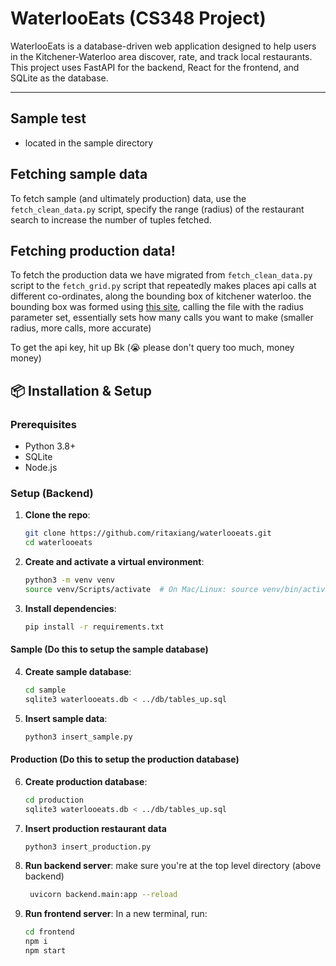 # WaterlooEats (CS348 Project)

WaterlooEats is a database-driven web application designed to help users in the Kitchener-Waterloo area discover, rate, and track local restaurants. This project uses FastAPI for the backend, React for the frontend, and SQLite as the database.

---
## Sample test
- located in the sample directory

## Fetching sample data
To fetch sample (and ultimately production) data, use the `fetch_clean_data.py` script, specify the range (radius) of the restaurant search to increase the number of tuples fetched.
## Fetching production data!
To fetch the production data we have migrated from `fetch_clean_data.py` script to the `fetch_grid.py` script that repeatedly makes places api calls at different co-ordinates, along the bounding box of kitchener waterloo. the bounding box was formed using [this site](http://bboxfinder.com/#43.396964,-80.596848,43.498617,-80.422440), calling the file with the radius parameter set, essentially sets how many calls you want to make (smaller radius, more calls, more accurate)

To get the api key, hit up Bk (😭 please don't query too much, money money)

## 📦 Installation & Setup

### Prerequisites

- Python 3.8+
- SQLite
- Node.js

### Setup (Backend)

1. **Clone the repo**:
   ```bash
   git clone https://github.com/ritaxiang/waterlooeats.git
   cd waterlooeats
   ```
2. **Create and activate a virtual environment**:
    ```bash
    python3 -m venv venv
    source venv/Scripts/activate  # On Mac/Linux: source venv/bin/activate
    ```
3. **Install dependencies**:
    ```bash
    pip install -r requirements.txt
    ```
#### Sample (Do this to setup the sample database)
4. **Create sample database**:
   ```bash
   cd sample
   sqlite3 waterlooeats.db < ../db/tables_up.sql
   ```
5. **Insert sample data**:
    ```bash
    python3 insert_sample.py
    ```
#### Production (Do this to setup the production database)
6. **Create production database**:
    ```bash
    cd production
    sqlite3 waterlooeats.db < ../db/tables_up.sql
    ```
7. **Insert production restaurant data**
   ```bash
   python3 insert_production.py
   ```
8. **Run backend server**:
   make sure you're at the top level directory (above backend)
   ```bash
    uvicorn backend.main:app --reload
    ```
9.  **Run frontend server**:
   In a new terminal, run:
    ```bash
    cd frontend
    npm i
    npm start
    ```
   
   
